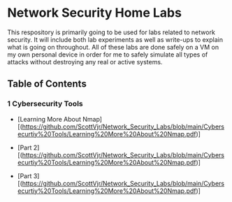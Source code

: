 # Network Security Home Labs

This respository is primarily going to be used for labs related to network security. It will include both lab experiments as well as write-ups to explain what is going on throughout. All of these labs are done safely on a VM on my own personal device in order for me to safely simulate all types of attacks without destroying any real or active systems. 

## Table of Contents

### 1 Cybersecurity Tools
- [Learning More About Nmap][(https://github.com/ScottVjr/Network_Security_Labs/blob/main/Cybersecurtiy%20Tools/Learning%20More%20About%20Nmap.pdf)]

- [Part 2][(https://github.com/ScottVjr/Network_Security_Labs/blob/main/Cybersecurtiy%20Tools/Learning%20More%20About%20Nmap.pdf)]
 
- [Part 3][(https://github.com/ScottVjr/Network_Security_Labs/blob/main/Cybersecurtiy%20Tools/Learning%20More%20About%20Nmap.pdf)]
